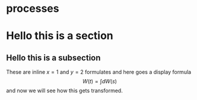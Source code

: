# processes
Hello this is a section
=======================

Hello this is a subsection
--------------------------

These are inline $x=1$ and $y=2$ formulates and here goes a display formula $$W(t)=\int dW(s)$$ and now we will see how this gets transformed.

